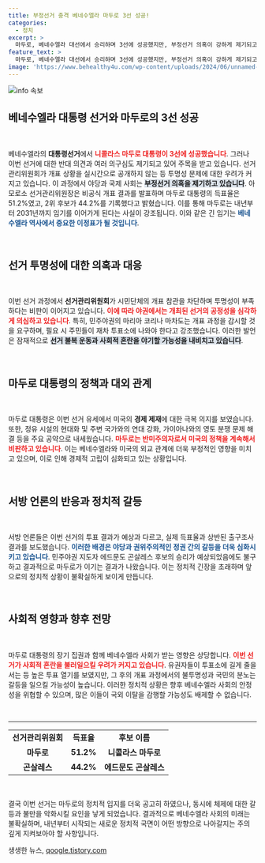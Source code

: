 ```yaml
---
title: 부정선거 충격 베네수엘라 마두로 3선 성공!
categories:
  - 정치
excerpt: >
  마두로, 베네수엘라 대선에서 승리하며 3선에 성공했지만, 부정선거 의혹이 강하게 제기되고 있습니다. 친 여당 선관위의 불투명한 개표 과정이 야권과 국제사회의 반발을 초래한 가운데, 국민들은 혼란의 터널에 접어들지 궁금증이 커지고 있습니다.
feature_text: >
  마두로, 베네수엘라 대선에서 승리하며 3선에 성공했지만, 부정선거 의혹이 강하게 제기되고 있습니다. 친 여당 선관위의 불투명한 개표 과정이 야권과 국제사회의 반발을 초래한 가운데, 국민들은 혼란의 터널에 접어들지 궁금증이 커지고 있습니다.
image: 'https://www.behealthy4u.com/wp-content/uploads/2024/06/unnamed-file.png'
---
```


<p><img src="https://www.behealthy4u.com/wp-content/uploads/2024/06/unnamed-file.png" alt="info 속보" /></p>

<h2 data-ke-size="size26">베네수엘라 대통령 선거와 마두로의 3선 성공</h2>

<p data-ke-size="size16">&nbsp;</p>

<p>베네수엘라의 <b>대통령선거</b>에서 <b><span style="color: #ee2323;">니콜라스 마두로 대통령이 3선에 성공했습니다</span></b>. 그러나 이번 선거에 대한 반대 의견과 여러 의구심도 제기되고 있어 주목을 받고 있습니다. 선거관리위원회가 개표 상황을 실시간으로 공개하지 않는 등 투명성 문제에 대한 우려가 커지고 있습니다. 이 과정에서 야당과 국제 사회는 <b><span style="background-color: #21538527;">부정선거 의혹을 제기하고 있습니다</span></b>. 아모로소 선거관리위원장은 비공식 개표 결과를 발표하며 마두로 대통령의 득표율은 51.2%였고, 2위 후보가 44.2%를 기록했다고 밝혔습니다. 이를 통해 마두로는 내년부터 2031년까지 임기를 이어가게 된다는 사실이 강조됩니다. 이와 같은 긴 임기는 <b><span style="color: #1a5490;">베네수엘라 역사에서 중요한 이정표가 될 것입니다</span></b>.</p>

<p data-ke-size="size16">&nbsp;</p>

<h2 data-ke-size="size26">선거 투명성에 대한 의혹과 대응</h2>

<p data-ke-size="size16">&nbsp;</p>

<p>이번 선거 과정에서 <b>선거관리위원회</b>가 시민단체의 개표 참관을 차단하며 투명성이 부족하다는 비판이 이어지고 있습니다. <b><span style="color: #ee2323;">이에 따라 야권에서는 개최된 선거의 공정성을 심각하게 의심하고 있습니다</span></b>. 특히, 민주야권의 마리아 코리나 마차도는 개표 과정을 감시할 것을 요구하며, 필요 시 주민들이 재차 투표소에 나와야 한다고 강조했습니다. 이러한 발언은 잠재적으로 <b><span style="background-color: #21538527;">선거 불복 운동과 사회적 혼란을 야기할 가능성을 내비치고 있습니다</span></b>.</p>

<p data-ke-size="size16">&nbsp;</p>

<h2 data-ke-size="size26">마두로 대통령의 정책과 대외 관계</h2>

<p data-ke-size="size16">&nbsp;</p>

<p>마두로 대통령은 이번 선거 유세에서 미국의 <b>경제 제재</b>에 대한 극복 의지를 보였습니다. 또한, 정유 시설의 현대화 및 주변 국가와의 연대 강화, 가이아나와의 영토 분쟁 문제 해결 등을 주요 공약으로 내세웠습니다. <b><span style="color: #ee2323;">마두로는 반미주의자로서 미국의 정책을 계속해서 비판하고 있습니다</span></b>. 이는 베네수엘라와 미국의 외교 관계에 더욱 부정적인 영향을 미치고 있으며, 이로 인해 경제적 고립이 심화되고 있는 상황입니다.</p>

<p data-ke-size="size16">&nbsp;</p>

<h2 data-ke-size="size26">서방 언론의 반응과 정치적 갈등</h2>

<p data-ke-size="size16">&nbsp;</p>

<p>서방 언론들은 이번 선거의 투표 결과가 예상과 다르고, 실제 득표율과 상반된 출구조사 결과를 보도했습니다. <b><span style="color: #1a5490;">이러한 배경은 야당과 권위주의적인 정권 간의 갈등을 더욱 심화시키고 있습니다</span></b>. 민주야권 지도자 에드문도 곤살레스 후보의 승리가 예상되었음에도 불구하고 결과적으로 마두로가 이기는 결과가 나왔습니다. 이는 정치적 긴장을 초래하며 앞으로의 정치적 상황이 불확실하게 보이게 만듭니다.</p>

<p data-ke-size="size16">&nbsp;</p>

<h2 data-ke-size="size26">사회적 영향과 향후 전망</h2>

<p data-ke-size="size16">&nbsp;</p>

<p>마두로 대통령의 장기 집권과 함께 베네수엘라 사회가 받는 영향은 상당합니다. <b><span style="color: #ee2323;">이번 선거가 사회적 혼란을 불러일으킬 우려가 커지고 있습니다</span></b>. 유권자들이 투표소에 길게 줄을 서는 등 높은 투표 열기를 보였지만, 그 후의 개표 과정에서의 불투명성과 국민의 분노는 갈등을 일으킬 가능성이 높습니다. 이러한 정치적 상황은 향후 베네수엘라 사회의 안정성을 위협할 수 있으며, 많은 이들이 국외 이탈을 감행할 가능성도 배제할 수 없습니다.</p>

<p data-ke-size="size16">&nbsp;</p>

<hr>

<table>
    <tr>
        <td style="text-align: center; height: 17px;"><b>선거관리위원회</b></td>
        <td style="text-align: center; height: 17px;"><b>득표율</b></td>
        <td style="text-align: center; height: 17px;"><b>후보 이름</b></td>
    </tr>
    <tr>
        <td style="text-align: center; height: 17px;"><b>마두로</b></td>
        <td style="text-align: center; height: 17px;"><b>51.2%</b></td>
        <td style="text-align: center; height: 17px;"><b>니콜라스 마두로</b></td>
    </tr>
    <tr>
        <td style="text-align: center; height: 17px;"><b>곤살레스</b></td>
        <td style="text-align: center; height: 17px;"><b>44.2%</b></td>
        <td style="text-align: center; height: 17px;"><b>에드문도 곤살레스</b></td>
    </tr>
</table>

<p data-ke-size="size16">&nbsp;</p>

<p>결국 이번 선거는 마두로의 정치적 입지를 더욱 공고히 하였으나, 동시에 체제에 대한 갈등과 불만을 악화시킬 요인을 낳게 되었습니다. 결과적으로 베네수엘라 사회의 미래는 불확실하며, 내년부터 시작되는 새로운 정치적 국면이 어떤 방향으로 나아갈지는 주의 깊게 지켜보아야 할 사항입니다.</p>
생생한 뉴스, <a href="https://qoogle.tistory.com" rel="dofollow">qoogle.tistory.com</a>


